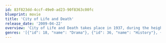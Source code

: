 ```yaml
---
id: 83f823dd-4ccf-49e0-ad23-90f8363c00fc
blueprint: movie
title: 'City of Life and Death'
release_date: '2009-04-22'
overview: 'City of Life and Death takes place in 1937, during the height of the Second Sino-Japanese War. The Imperial Japanese Army has just captured the then-capital of the Republic of China, Nanjing. What followed was known as the Nanking Massacre, or the Rape of Nanking, a period of several weeks wherein tens of thousands of Chinese soldiers and civilians were killed.'
genres: '[{"id": 18, "name": "Drama"}, {"id": 36, "name": "History"}, {"id": 10752, "name": "War"}]'
---
```

